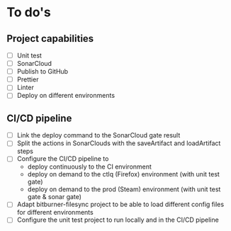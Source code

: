 # To do's

## Project capabilities
- [ ] Unit test
- [ ] SonarCloud
- [ ] Publish to GitHub
- [ ] Prettier
- [ ] Linter
- [ ] Deploy on different environments

## CI/CD pipeline
- [ ] Link the deploy command to the SonarCloud gate result
- [ ] Split the actions in SonarClouds with the saveArtifact and loadArtifact steps
- [ ] Configure the CI/CD pipeline to
  - deploy continuously to the CI environment
  - deploy on demand to the ctlq (Firefox) environment (with unit test gate)
  - deploy on demand to the prod (Steam) environment (with unit test gate & sonar gate)
- [ ] Adapt bitburner-filesync project to be able to load different config files for different environments
- [ ] Configure the unit test project to run locally and in the CI/CD pipeline